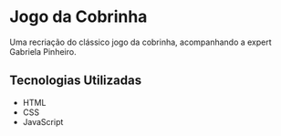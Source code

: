# Jogo da Cobrinha

Uma recriação do clássico jogo da cobrinha, acompanhando a expert Gabriela Pinheiro.

## Tecnologias Utilizadas 
 - HTML
 - CSS
 - JavaScript 